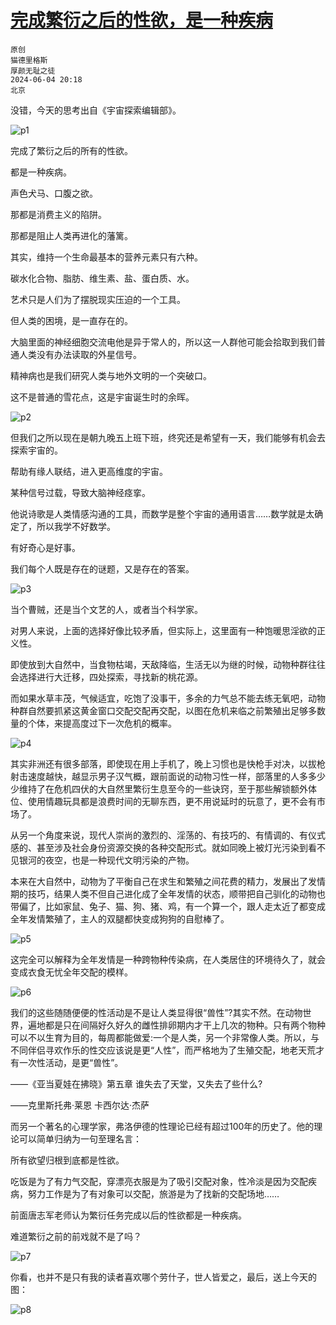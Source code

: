 # [完成繁衍之后的性欲，是一种疾病](https://mp.weixin.qq.com/s/8A7ACDGUXWs1EVCFeYQ2aw)

~~~
原创 
猫德里格斯
厚颜无耻之徒
2024-06-04 20:18
北京
~~~

没错，今天的思考出自《宇宙探索编辑部》。

![p1]()

完成了繁衍之后的所有的性欲。

都是一种疾病。

声色犬马、口腹之欲。

那都是消费主义的陷阱。

那都是阻止人类再进化的藩篱。

其实，维持一个生命最基本的营养元素只有六种。

碳水化合物、脂肪、维生素、盐、蛋白质、水。

艺术只是人们为了摆脱现实压迫的一个工具。

但人类的困境，是一直存在的。

大脑里面的神经细胞交流电他是异于常人的，所以这一人群他可能会拾取到我们普通人类没有办法读取的外星信号。

精神病也是我们研究人类与地外文明的一个突破口。

这不是普通的雪花点，这是宇宙诞生时的余晖。

![p2]()

但我们之所以现在是朝九晚五上班下班，终究还是希望有一天，我们能够有机会去探索宇宙的。

帮助有缘人联结，进入更高维度的宇宙。

某种信号过载，导致大脑神经痉挛。

他说诗歌是人类情感沟通的工具，而数学是整个宇宙的通用语言……数学就是太确定了，所以我学不好数学。

有好奇心是好事。

我们每个人既是存在的谜题，又是存在的答案。

![p3]()

当个曹贼，还是当个文艺的人，或者当个科学家。

对男人来说，上面的选择好像比较矛盾，但实际上，这里面有一种饱暖思淫欲的正义性。

即使放到大自然中，当食物枯竭，天敌降临，生活无以为继的时候，动物种群往往会选择进行大迁移，四处探索，寻找新的桃花源。

而如果水草丰茂，气候适宜，吃饱了没事干，多余的力气总不能去练无氧吧，动物种群自然要抓紧这黄金窗口交配交配再交配，以图在危机来临之前繁殖出足够多数量的个体，来提高度过下一次危机的概率。

![p4]()

其实非洲还有很多部落，即使现在用上手机了，晚上习惯也是快枪手对决，以拔枪射击速度越快，越显示男子汉气概，跟前面说的动物习性一样，部落里的人多多少少维持了在危机四伏的大自然里繁衍生息至今的一些诀窍，至于那些解锁额外体位、使用情趣玩具都是浪费时间的无聊东西，更不用说延时的玩意了，更不会有市场了。

从另一个角度来说，现代人崇尚的激烈的、淫荡的、有技巧的、有情调的、有仪式感的、甚至涉及社会身份资源交换的各种交配形式。就如同晚上被灯光污染到看不见银河的夜空，也是一种现代文明污染的产物。

本来在大自然中，动物为了平衡自己在求生和繁殖之间花费的精力，发展出了发情期的技巧，结果人类不但自己进化成了全年发情的状态，顺带把自己驯化的动物也带偏了，比如家鼠、兔子、猫、狗、猪、鸡，有一个算一个，跟人走太近了都变成全年发情繁殖了，主人的双腿都快变成狗狗的自慰棒了。

![p5]()

这完全可以解释为全年发情是一种跨物种传染病，在人类居住的环境待久了，就会变成衣食无忧全年交配的模样。

![p6]()

我们的这些随随便便的性活动是不是让人类显得很“兽性”?其实不然。在动物世界，遍地都是只在间隔好久好久的雌性排卵期内才干上几次的物种。只有两个物种可以不以生育为目的，每周都能做爱:一个是人类，另一个非常像人类。所以，与不同伴侣寻欢作乐的性交应该说是更“人性”，而严格地为了生殖交配，地老天荒才有一次性活动，是更“兽性”。

——《亚当夏娃在拂晓》第五章 谁失去了天堂，又失去了些什么?

——克里斯托弗·莱恩 卡西尔达·杰萨

而另一个著名的心理学家，弗洛伊德的性理论已经有超过100年的历史了。他的理论可以简单归纳为一句至理名言：

所有欲望归根到底都是性欲。

吃饭是为了有力气交配，穿漂亮衣服是为了吸引交配对象，性冷淡是因为交配疾病，努力工作是为了有对象可以交配，旅游是为了找新的交配场地……

前面唐志军老师认为繁衍任务完成以后的性欲都是一种疾病。

难道繁衍之前的前戏就不是了吗？

![p7]()

你看，也并不是只有我的读者喜欢哪个劳什子，世人皆爱之，最后，送上今天的图：

![p8]()


